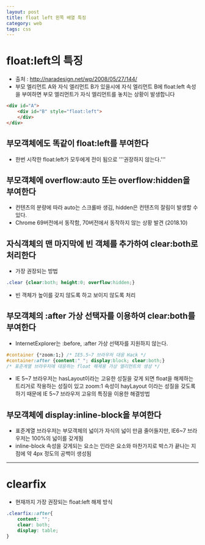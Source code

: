 ```yaml
---
layout: post
title: float left 왼쪽 배열 특징
category: web
tags: css
---
```


# float:left의 특징
* 출처 : http://naradesign.net/wp/2008/05/27/144/
* 부모 엘리먼트 A와 자식 엘리먼트 B가 있을시에 자식 엘리먼트 B에 float:left 속성을 부여하면 부모 엘리먼트가 자식 엘리먼트를 놓치는 상황이 발생합니다

```html
<div id="A">
    <div id="B" style="float:left">
    </div>
</div>
```

## 부모객체에도 똑같이 float:left를 부여한다
* 한번 시작한 float:left가 모두에게 전이 됨으로 '''권장하지 않는다.'''

## 부모객체에 overflow:auto 또는 overflow:hidden을 부여한다
* 컨텐츠의 분량에 따라 auto는 스크롤바 생김, hidden은 컨텐츠의 잘림이 발생할 수 있다.
* Chrome 69버전에서 동작함, 70버전에서 동작하지 않는 상황 발견 (2018.10)

## 자식객체의 맨 마지막에 빈 객체를 추가하여 clear:both로 처리한다
* 가장 권장되는 방법

```css
.clear {clear:both; height:0; overflow:hidden;}
```
* 빈 객체가 높이를 갖지 않도록 하고 보이지 않도록 처리

## 부모객체의 :after 가상 선택자를 이용하여 clear:both를 부여한다
* InternetExplorer는 :before, :after 가상 선택자를 지원하지 않는다.

```css
#container {*zoom:1;} /* IE5.5~7 브라우저 대응 Hack */
#container:after {content:" "; display:block; clear:both;} 
/* 표준계열 브라우저에 대응하는 float 해제용 가상 엘리먼트의 생성 */
```
* IE 5~7 브라우저는 hasLayout이라는 고유한 성질을 갖게 되면 float을 해제하는 트리거로 작용하는 성질이 있고 zoom:1 속성이 hayLayout 이라는 성질을 갖도록 하기 때문에 IE 5~7 브라우저 고유의 특징을 이용한 해결방법

## 부모객체에 display:inline-block을 부여한다
* 표준계열 브라우저는 부모객체의 넓이가 자식의 넓이 만큼 줄어들지만, IE6~7 브라우저는 100%의 넓이를 갖게됨
* inline-block 속성을 갖게되는 요소는 인라은 요소와 마찬가지로 박스가 끝나는 지점에 약 4px 정도의 공백이 생성됨

---

# clearfix
* 현재까지 가장 권장되는 float:left 해제 방식

```css
.clearfix::after{
    content: "";
    clear: both;
    display: table;
}
```